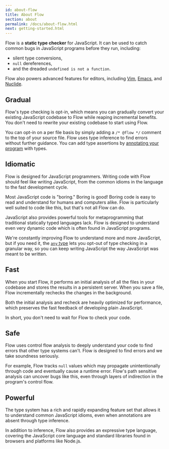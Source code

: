 ```yaml
---
id: about-flow
title: About Flow
section: about
permalink: /docs/about-flow.html
next: getting-started.html
---
```


Flow is a **static type checker** for JavaScript. It can be used to catch common
bugs in JavaScript programs before they run, including:

* silent type conversions,
* `null` dereferences,
* and the dreaded `undefined is not a function`.

Flow also powers advanced features for editors, including [Vim][flow-vim],
[Emacs][flow-emacs], and [Nuclide][flow-nuclide].

[flow-vim]: https://github.com/flowtype/vim-flow
[flow-emacs]: https://github.com/facebook/flow/blob/master/flow-types.el
[flow-nuclide]: http://nuclide.io/docs/languages/flow/

## Gradual

Flow's type checking is opt-in, which means you can gradually convert your
existing JavaScript codebase to Flow while reaping incremental benefits. You
don't need to rewrite your existing codebase to start using Flow.

You can opt-in on a per file basis by simply adding a `/* @flow */` comment to
the top of your source file. Flow uses type inference to find errors without
further guidance. You can add type assertions by [annotating your
program](syntax.html) with types.

## Idiomatic

Flow is designed for JavaScript programmers. Writing code with Flow should feel
like writing JavaScript, from the common idioms in the language to the fast
development cycle.

Most JavaScript code is "boring." Boring is good! Boring code is easy to read
and understand for humans and computers alike. Flow is particularly well suited
to code like this, but that's not all Flow can do.

JavaScript also provides powerful tools for metaprogramming that traditional
statically typed languages lack. Flow is designed to understand even very
dynamic code which is often found in JavaScript programs.

We're constantly improving Flow to understand more and more JavaScript, but if
you need it, the [`any` type](builtins.html#any) lets you opt-out of type
checking in a granular way, so you can keep writing JavaScript the way
JavaScript was meant to be written.

## Fast

When you start Flow, it performs an initial analysis of all the files in your
codebase and stores the results in a persistent server. When you save a file,
Flow incrementally rechecks the changes in the background.

Both the initial analysis and recheck are heavily optimized for performance,
which preserves the fast feedback of developing plain JavaScript.

In short, you don't need to wait for Flow to check your code.

## Safe

Flow uses control flow analysis to deeply understand your code to find errors
that other type systems can't. Flow is designed to find errors and we take
soundness seriously.

For example, Flow tracks `null` values which may propagate unintentionally
through code and eventually cause a runtime error. Flow's path sensitive
analysis can uncover bugs like this, even through layers of indirection in the
program's control flow.

## Powerful

The type system has a rich and rapidly expanding feature set that allows it to
understand common JavaScript idioms, even when annotations are absent through
type inference.

In addition to inference, Flow also provides an expressive type language,
covering the JavaScript core language and standard libraries found in browsers
and platforms like Node.js.
